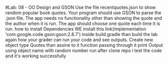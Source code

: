 #Lab: 08 - OO Design and GSON
Use the file recentquotes.json to show random popular book quotes. Your program should use GSON to parse the .json file. The app needs no functionality other than showing the quote and the author when it is run. The app should choose one quote each time it is run.
how to install Dependencies
WE install this link(implementation 'com.google.code.gson:gson:2.8.7') inside build.gradle than build the lab again
how your grader can run your code and see outputs.
Create new object type Quotes than assine to it function passing through it
print Output using object name with random number 
run after clone repo
i test the code and it's working successfully